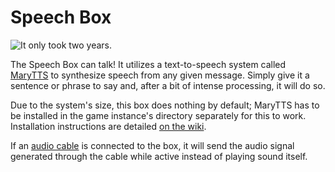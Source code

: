 # Speech Box

![It only took two years.](block:computronics:speech_box)

The Speech Box can talk! It utilizes a text-to-speech system called [MaryTTS](http://mary.dfki.de/) to synthesize speech from any given message. Simply give it a sentence or phrase to say and, after a bit of intense processing, it will do so.

Due to the system's size, this box does nothing by default; MaryTTS has to be installed in the game instance's directory separately for this to work. Installation instructions are detailed [on the wiki](http://wiki.vex.tty.sh/wiki:computronics:mary). 

If an [audio cable](audio_cable.md) is connected to the box, it will send the audio signal generated through the cable while active instead of playing sound itself.
